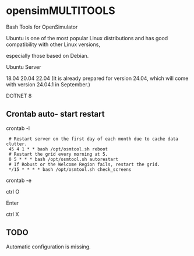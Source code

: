 # opensimMULTITOOLS
Bash Tools for OpenSimulator 

Ubuntu is one of the most popular Linux distributions and has good compatibility with other Linux versions, 

especially those based on Debian. 

Ubuntu Server 

18.04 20.04 22.04 (It is already prepared for version 24.04, which will come with version 24.04.1 in September.) 

DOTNET 8 


## Crontab auto- start restart
crontab -l

     # Restart server on the first day of each month due to cache data clutter.
     45 4 1 * * bash /opt/osmtool.sh reboot
     # Restart the grid every morning at 5.
     0 5 * * * bash /opt/osmtool.sh autorestart
     # If Robust or the Welcome Region fails, restart the grid.
     */15 * * * * bash /opt/osmtool.sh check_screens

crontab -e

ctrl O

Enter

ctrl X

## TODO
Automatic configuration is missing.
